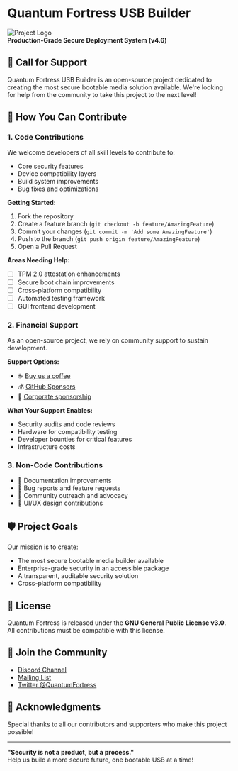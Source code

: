 # Quantum Fortress USB Builder

![Project Logo](https://via.placeholder.com/150x50?text=Quantum+Fortress)  
**Production-Grade Secure Deployment System (v4.6)**

## 📢 Call for Support

Quantum Fortress USB Builder is an open-source project dedicated to creating the most secure bootable media solution available. We're looking for help from the community to take this project to the next level!

## 🌟 How You Can Contribute

### 1. Code Contributions
We welcome developers of all skill levels to contribute to:
- Core security features
- Device compatibility layers
- Build system improvements
- Bug fixes and optimizations

**Getting Started:**
1. Fork the repository
2. Create a feature branch (`git checkout -b feature/AmazingFeature`)
3. Commit your changes (`git commit -m 'Add some AmazingFeature'`)
4. Push to the branch (`git push origin feature/AmazingFeature`)
5. Open a Pull Request

**Areas Needing Help:**
- [ ] TPM 2.0 attestation enhancements
- [ ] Secure boot chain improvements
- [ ] Cross-platform compatibility
- [ ] Automated testing framework
- [ ] GUI frontend development

### 2. Financial Support
As an open-source project, we rely on community support to sustain development.

**Support Options:**
- ☕ [Buy us a coffee](https://example.com/donate)
- 💰 [GitHub Sponsors](https://github.com/sponsors/yourusername)
- 🚀 [Corporate sponsorship](mailto:tinyhouseshop@gmail.com)

**What Your Support Enables:**
- Security audits and code reviews
- Hardware for compatibility testing
- Developer bounties for critical features
- Infrastructure costs

### 3. Non-Code Contributions
- 📖 Documentation improvements
- 🐛 Bug reports and feature requests
- 📢 Community outreach and advocacy
- 🎨 UI/UX design contributions

## 🛡️ Project Goals

Our mission is to create:
- The most secure bootable media builder available
- Enterprise-grade security in an accessible package
- A transparent, auditable security solution
- Cross-platform compatibility

## 📜 License

Quantum Fortress is released under the **GNU General Public License v3.0**. All contributions must be compatible with this license.

## 💬 Join the Community

- [Discord Channel](https://discord.gg/example)
- [Mailing List](mailto:community@quantumfortress.dev)
- [Twitter @QuantumFortress](https://twitter.com/QuantumFortress)

## 🙏 Acknowledgments

Special thanks to all our contributors and supporters who make this project possible!

---

**"Security is not a product, but a process."**  
Help us build a more secure future, one bootable USB at a time!
